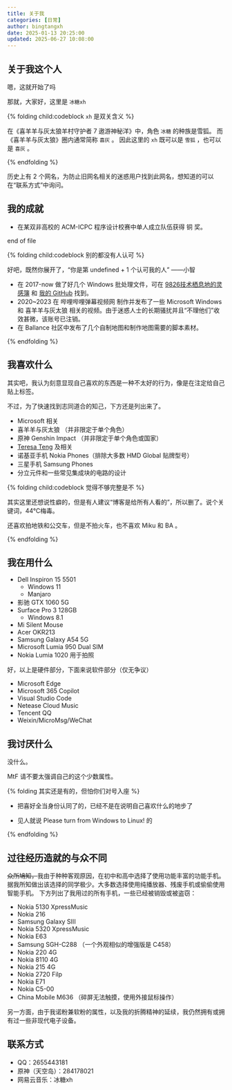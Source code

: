 ```yaml
---
title: 关于我
categories: [日常]
author: bingtangxh
date: 2025-01-13 20:25:00
updated: 2025-06-27 10:08:00
---
```


## 关于我这个人
嗯，这就开始了吗

那就，大家好，这里是 `冰糖xh`

{% folding child:codeblock `xh` 是双关含义 %}

在《喜羊羊与灰太狼羊村守护者 7 遨游神秘洋》中，角色 `冰糖` 的种族是雪狐。
而《喜羊羊与灰太狼》圈内通常简称 `喜灰` 。
因此这里的 `xh` 既可以是 `雪狐` ，也可以是 `喜灰` 。

{% endfolding %}

历史上有 2 个网名，为防止旧网名相关的迷惑用户找到此网名，想知道的可以在“联系方式”中询问。

## 我的成就

- 在某双非高校的 ACM-ICPC 程序设计校赛中单人成立队伍获得 铜 奖。

end of file

{% folding child:codeblock 别的都没有人认可 %}

好吧，既然你展开了，“你是第 undefined + 1 个认可我的人”   ——小智

- 在 2017-now 做了好几个 Windows 批处理文件，可在 [9826技术栖息地的灵感簿](http://9826hzg.ysepan.com) 和 [我的 GitHub](https://github.com/bingtangxh) 找到。
- 2020~2023 在 哔哩哔哩弹幕视频网 制作并发布了一些 Microsoft Windows 和 喜羊羊与灰太狼 相关的视频。由于迷惑人士的长期骚扰并且“不理他们”收效甚微，该账号已注销。
- 在 Ballance 社区中发布了几个自制地图和制作地图需要的脚本素材。

{% endfolding %}

## 我喜欢什么

其实吧，我认为刻意显现自己喜欢的东西是一种不太好的行为，像是在注定给自己贴上标签。

不过，为了快速找到志同道合的知己，下方还是列出来了。

- Microsoft 相关
- 喜羊羊与灰太狼 （并非限定于单个角色）
- 原神 Genshin Impact （并非限定于单个角色或国家）
- [Teresa Teng](https://baike.baidu.com/item/%E9%82%93%E4%B8%BD%E5%90%9B/27007) 及相关
- 诺基亚手机 Nokia Phones（排除大多数 HMD Global 贴牌型号）
- 三星手机 Samsung Phones
- 分立元件和一些常见集成块的电路的设计

{% folding child:codeblock 觉得不够完整是不 %}

其实这里还想说性癖的，但是有人建议“博客是给所有人看的”，所以删了。说个关键词，44℃梅毒。

还喜欢拍地铁和公交车，但是不拍火车，也不喜欢 Miku 和 BA 。

{% endfolding %}

## 我在用什么

- Dell Inspiron 15 5501
  - Windows 11
  - Manjaro
- 影驰 GTX 1060 5G
- Surface Pro 3 128GB
  - Windows 8.1
- Mi Silent Mouse
- Acer OKR213
- Samsung Galaxy A54 5G
- Microsoft Lumia 950 Dual SIM
- Nokia Lumia 1020 用于拍照

好，以上是硬件部分，下面来说软件部分（仅无争议）

- Microsoft Edge
- Microsoft 365 Copilot
- Visual Studio Code
- Netease Cloud Music
- Tencent QQ
- Weixin/MicroMsg/WeChat

## 我讨厌什么

没什么。

MtF 请不要太强调自己的这个少数属性。

{% folding 其实还是有的，但怕你们对号入座 %}

- 把喜好全当身份认同了的，已经不是在说明自己喜欢什么的地步了

- 见人就说 Please turn from Windows to Linux! 的
  
{% endfolding %}

## 过往经历造就的与众不同

~~众所鳩知，~~我由于种种客观原因，在初中和高中选择了使用功能丰富的功能手机。
据我所知做出该选择的同学极少。大多数选择使用纯播放器、残废手机或偷偷使用智能手机。
下方列出了我用过的所有手机，一些已经被销毁或被盗窃：

- Nokia 5130 XpressMusic
- Nokia 216
- Samsung Galaxy SIII
- Nokia 5320 XpressMusic
- Nokia E63
- Samsung SGH-C288  （一个外观相似的增强版是 C458）
- Nokia 220 4G
- Nokia 8110 4G
- Nokia 215 4G
- Nokia 2720 Filp
- Nokia E71
- Nokia C5-00
- China Mobile M636   （碎屏无法触摸，使用外接鼠标操作）

另一方面，由于我诺粉兼软粉的属性，以及我的折腾精神的延续，我仍然拥有或拥有过一些非现代电子设备。

## 联系方式

- QQ：2655443181
- 原神（天空岛）：284178021
- 网易云音乐：冰糖xh